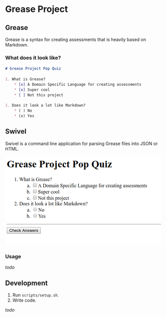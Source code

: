 # Grease Project

## Grease

Grease is a syntax for creating assessments that is heavily based on Markdown.

### What does it look like?

```md
# Grease Project Pop Quiz

1. What is Grease?
    * [x] A Domain Specific Language for creating assessments
    * [x] Super cool
    * [ ] Not this project

1. Does it look a lot like Markdown?
    * ( ) No
    * (x) Yes
```

## Swivel

Swivel is a command line application for parsing Grease files into JSON or HTML.

![Picture of Grease assessment rendered to HTML](demo/parsed_html.png)

### Usage

_todo_

## Development

1. Run `scripts/setup.sh`.
1. Write code.

_todo_